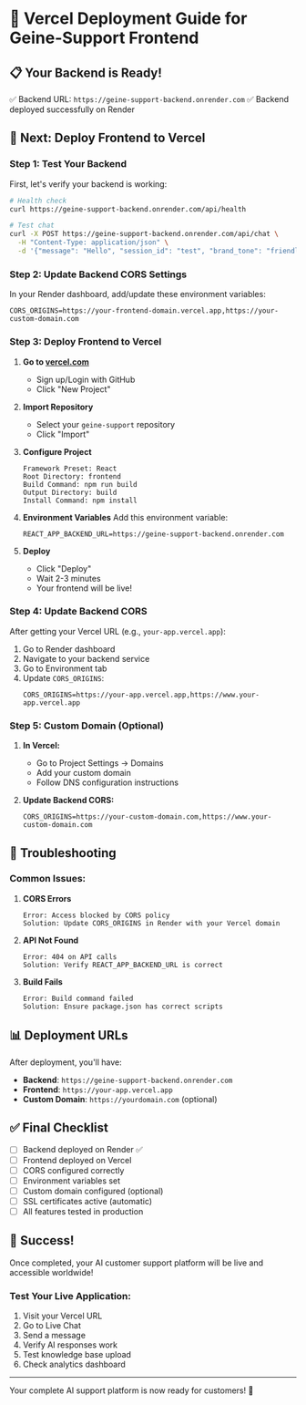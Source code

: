 # 🚀 Vercel Deployment Guide for Geine-Support Frontend

## 📋 Your Backend is Ready!
✅ Backend URL: `https://geine-support-backend.onrender.com`
✅ Backend deployed successfully on Render

## 🎯 Next: Deploy Frontend to Vercel

### Step 1: Test Your Backend
First, let's verify your backend is working:

```bash
# Health check
curl https://geine-support-backend.onrender.com/api/health

# Test chat
curl -X POST https://geine-support-backend.onrender.com/api/chat \
  -H "Content-Type: application/json" \
  -d '{"message": "Hello", "session_id": "test", "brand_tone": "friendly"}'
```

### Step 2: Update Backend CORS Settings

In your Render dashboard, add/update these environment variables:

```env
CORS_ORIGINS=https://your-frontend-domain.vercel.app,https://your-custom-domain.com
```

### Step 3: Deploy Frontend to Vercel

1. **Go to [vercel.com](https://vercel.com)**
   - Sign up/Login with GitHub
   - Click "New Project"

2. **Import Repository**
   - Select your `geine-support` repository
   - Click "Import"

3. **Configure Project**
   ```
   Framework Preset: React
   Root Directory: frontend
   Build Command: npm run build
   Output Directory: build
   Install Command: npm install
   ```

4. **Environment Variables**
   Add this environment variable:
   ```
   REACT_APP_BACKEND_URL=https://geine-support-backend.onrender.com
   ```

5. **Deploy**
   - Click "Deploy"
   - Wait 2-3 minutes
   - Your frontend will be live!

### Step 4: Update Backend CORS

After getting your Vercel URL (e.g., `your-app.vercel.app`):

1. Go to Render dashboard
2. Navigate to your backend service
3. Go to Environment tab
4. Update `CORS_ORIGINS`:
   ```
   CORS_ORIGINS=https://your-app.vercel.app,https://www.your-app.vercel.app
   ```

### Step 5: Custom Domain (Optional)

1. **In Vercel:**
   - Go to Project Settings → Domains
   - Add your custom domain
   - Follow DNS configuration instructions

2. **Update Backend CORS:**
   ```
   CORS_ORIGINS=https://your-custom-domain.com,https://www.your-custom-domain.com
   ```

## 🔧 Troubleshooting

### Common Issues:

1. **CORS Errors**
   ```
   Error: Access blocked by CORS policy
   Solution: Update CORS_ORIGINS in Render with your Vercel domain
   ```

2. **API Not Found**
   ```
   Error: 404 on API calls
   Solution: Verify REACT_APP_BACKEND_URL is correct
   ```

3. **Build Fails**
   ```
   Error: Build command failed
   Solution: Ensure package.json has correct scripts
   ```

## 📊 Deployment URLs

After deployment, you'll have:
- **Backend**: `https://geine-support-backend.onrender.com`
- **Frontend**: `https://your-app.vercel.app`
- **Custom Domain**: `https://yourdomain.com` (optional)

## ✅ Final Checklist

- [ ] Backend deployed on Render ✅
- [ ] Frontend deployed on Vercel
- [ ] CORS configured correctly
- [ ] Environment variables set
- [ ] Custom domain configured (optional)
- [ ] SSL certificates active (automatic)
- [ ] All features tested in production

## 🎉 Success!

Once completed, your AI customer support platform will be live and accessible worldwide!

### Test Your Live Application:
1. Visit your Vercel URL
2. Go to Live Chat
3. Send a message
4. Verify AI responses work
5. Test knowledge base upload
6. Check analytics dashboard

---

Your complete AI support platform is now ready for customers! 🌟